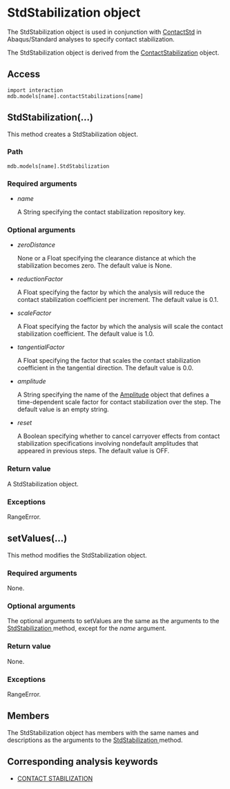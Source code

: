 # StdStabilization object

The StdStabilization object is used in conjunction with [ContactStd](https://help.3ds.com/2022/english/DSSIMULIA_Established/SIMACAEKERRefMap/simaker-c-contactstdpyc.htm?ContextScope=all) in Abaqus/Standard analyses to specify contact stabilization.

The StdStabilization object is derived from the [ContactStabilization](https://help.3ds.com/2022/english/DSSIMULIA_Established/SIMACAEKERRefMap/simaker-c-contactstabilizationpyc.htm?ContextScope=all) object.

## Access

```
import interaction
mdb.models[name].contactStabilizations[name]
```

## StdStabilization(...)



This method creates a StdStabilization object.



### Path

```
mdb.models[name].StdStabilization
```

### Required arguments

- *name*

  A String specifying the contact stabilization repository key.

### Optional arguments

- *zeroDistance*

  None or a Float specifying the clearance distance at which the stabilization becomes zero. The default value is None.

- *reductionFactor*

  A Float specifying the factor by which the analysis will reduce the contact stabilization coefficient per increment. The default value is 0.1.

- *scaleFactor*

  A Float specifying the factor by which the analysis will scale the contact stabilization coefficient. The default value is 1.0.

- *tangentialFactor*

  A Float specifying the factor that scales the contact stabilization coefficient in the tangential direction. The default value is 0.0.

- *amplitude*

  A String specifying the name of the [Amplitude](https://help.3ds.com/2022/english/DSSIMULIA_Established/SIMACAEKERRefMap/simaker-c-amplitudepyc.htm?ContextScope=all) object that defines a time-dependent scale factor for contact stabilization over the step. The default value is an empty string.

- *reset*

  A Boolean specifying whether to cancel carryover effects from contact stabilization specifications involving nondefault amplitudes that appeared in previous steps. The default value is OFF.

### Return value

A StdStabilization object.

### Exceptions

RangeError.



## setValues(...)



This method modifies the StdStabilization object.



### Required arguments

None.

### Optional arguments

The optional arguments to setValues are the same as the arguments to the [StdStabilization ](https://help.3ds.com/2022/english/DSSIMULIA_Established/SIMACAEKERRefMap/simaker-c-stdstabilizationpyc.htm?ContextScope=all#simaker-stdstabilizationstdstabilizationpyc)method, except for the *name* argument.

### Return value

None.

### Exceptions

RangeError.



## Members

The StdStabilization object has members with the same names and descriptions as the arguments to the [StdStabilization ](https://help.3ds.com/2022/english/DSSIMULIA_Established/SIMACAEKERRefMap/simaker-c-stdstabilizationpyc.htm?ContextScope=all#simaker-stdstabilizationstdstabilizationpyc)method.



## Corresponding analysis keywords

- [CONTACT STABILIZATION](https://help.3ds.com/2022/english/DSSIMULIA_Established/SIMACAEKEYRefMap/simakey-r-contactstabilization.htm?ContextScope=all#simakey-r-contactstabilization)